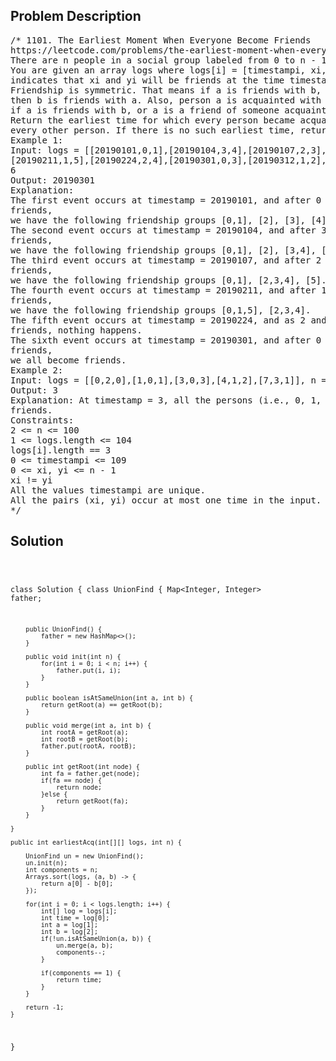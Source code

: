 <!--
<style>
  body { font-family: Arial, sans-serif; }
  .container { max-width: 100%; margin: 0 auto; padding: 10px; }
  .comment-block { max-width: 30%; background-color: #f9f9f9; padding: 10px; border-left: 5px solid #ccc; overflow-wrap: break-word; white-space: pre-wrap; }
  .code-block { background-color: #f4f4f4; padding: 10px; border: 1px solid #ddd; overflow-wrap: break-word; white-space: pre-wrap; }
</style>
-->

<div class='container'>
<h2>Problem Description</h2>
<div class='comment-block'>
<pre>
/* 1101. The Earliest Moment When Everyone Become Friends
https://leetcode.com/problems/the-earliest-moment-when-everyone-become-friends/
There are n people in a social group labeled from 0 to n - 1.
You are given an array logs where logs[i] = [timestampi, xi, yi]
indicates that xi and yi will be friends at the time timestampi.
Friendship is symmetric. That means if a is friends with b,
then b is friends with a. Also, person a is acquainted with a person b
if a is friends with b, or a is a friend of someone acquainted with b.
Return the earliest time for which every person became acquainted with
every other person. If there is no such earliest time, return -1.
Example 1:
Input: logs = [[20190101,0,1],[20190104,3,4],[20190107,2,3],
[20190211,1,5],[20190224,2,4],[20190301,0,3],[20190312,1,2],[20190322,4,5]], n =
6
Output: 20190301
Explanation:
The first event occurs at timestamp = 20190101, and after 0 and 1 become
friends,
we have the following friendship groups [0,1], [2], [3], [4], [5].
The second event occurs at timestamp = 20190104, and after 3 and 4 become
friends,
we have the following friendship groups [0,1], [2], [3,4], [5].
The third event occurs at timestamp = 20190107, and after 2 and 3 become
friends,
we have the following friendship groups [0,1], [2,3,4], [5].
The fourth event occurs at timestamp = 20190211, and after 1 and 5 become
friends,
we have the following friendship groups [0,1,5], [2,3,4].
The fifth event occurs at timestamp = 20190224, and as 2 and 4 are already
friends, nothing happens.
The sixth event occurs at timestamp = 20190301, and after 0 and 3 become
friends,
we all become friends.
Example 2:
Input: logs = [[0,2,0],[1,0,1],[3,0,3],[4,1,2],[7,3,1]], n = 4
Output: 3
Explanation: At timestamp = 3, all the persons (i.e., 0, 1, 2, and 3) become
friends.
Constraints:
2 <= n <= 100
1 <= logs.length <= 104
logs[i].length == 3
0 <= timestampi <= 109
0 <= xi, yi <= n - 1
xi != yi
All the values timestampi are unique.
All the pairs (xi, yi) occur at most one time in the input.
*/
</pre>
</div>

<h2>Solution</h2>
<div class='code-block'>
<pre><code class='language-java'>

class Solution {
    class UnionFind {
        Map<Integer, Integer> father;

        public UnionFind() {
            father = new HashMap<>();
        }

        public void init(int n) {
            for(int i = 0; i < n; i++) {
                father.put(i, i);
            }
        }

        public boolean isAtSameUnion(int a, int b) {
            return getRoot(a) == getRoot(b);
        }

        public void merge(int a, int b) {
            int rootA = getRoot(a);
            int rootB = getRoot(b);
            father.put(rootA, rootB);
        }

        public int getRoot(int node) {
            int fa = father.get(node);
            if(fa == node) {
                return node;
            }else {
                return getRoot(fa);
            }
        }

    }

    public int earliestAcq(int[][] logs, int n) {

        UnionFind un = new UnionFind();
        un.init(n);
        int components = n;
        Arrays.sort(logs, (a, b) -> {
            return a[0] - b[0];
        });

        for(int i = 0; i < logs.length; i++) {
            int[] log = logs[i];
            int time = log[0];
            int a = log[1];
            int b = log[2];
            if(!un.isAtSameUnion(a, b)) {
                un.merge(a, b);
                components--;
            }

            if(components == 1) {
                return time;
            }
        }

        return -1;
    }
}</code></pre>
</div>
</div>
